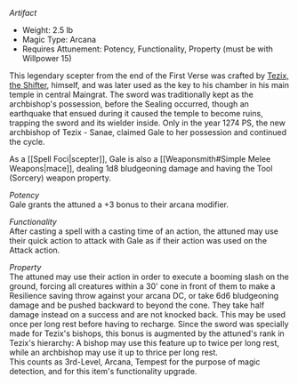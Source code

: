 _Artifact_
 
- Weight: 2.5 lb
- Magic Type: Arcana
- Requires Attunement: Potency, Functionality, Property (must be with Willpower 15)
 
This legendary scepter from the end of the First Verse was crafted by [Tezix, the Shifter](Tezix,%20the%20Shifter), himself, and was later used as the key to his chamber in his main temple in central Maingrat. The sword was traditionally kept as the archbishop's possession, before the Sealing occurred, though an earthquake that ensued during it caused the temple to become ruins, trapping the sword and its wielder inside. Only in the year 1274 PS, the new archbishop of Tezix - Sanae, claimed Gale to her possession and continued the cycle.
 
As a [[Spell Foci|scepter]], Gale is also a [[Weaponsmith#Simple Melee Weapons|mace]], dealing 1d8 bludgeoning damage and having the Tool (Sorcery) weapon property.
 
_Potency_  
Gale grants the attuned a +3 bonus to their arcana modifier.
 
_Functionality_  
After casting a spell with a casting time of an action, the attuned may use their quick action to attack with Gale as if their action was used on the Attack action.
 
_Property_  
The attuned may use their action in order to execute a booming slash on the ground, forcing all creatures within a 30' cone in front of them to make a Resilience saving throw against your arcana DC, or take 6d6 bludgeoning damage and be pushed backward to beyond the cone. They take half damage instead on a success and are not knocked back. This may be used once per long rest before having to recharge. Since the sword was specially made for Tezix's bishops, this bonus is augmented by the attuned's rank in Tezix's hierarchy: A bishop may use this feature up to twice per long rest, while an archbishop may use it up to thrice per long rest.  
This counts as 3rd-Level, Arcana, Tempest for the purpose of magic detection, and for this item's functionality upgrade.
